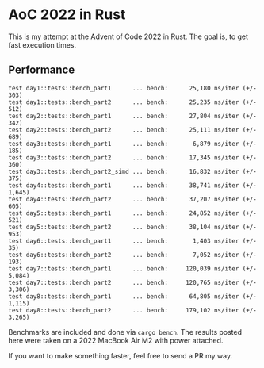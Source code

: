 # AoC 2022 in Rust

This is my attempt at the Advent of Code 2022 in Rust.
The goal is, to get fast execution times.

## Performance
```plain
test day1::tests::bench_part1      ... bench:      25,180 ns/iter (+/- 303)
test day1::tests::bench_part2      ... bench:      25,235 ns/iter (+/- 512)
test day2::tests::bench_part1      ... bench:      27,804 ns/iter (+/- 342)
test day2::tests::bench_part2      ... bench:      25,111 ns/iter (+/- 689)
test day3::tests::bench_part1      ... bench:       6,879 ns/iter (+/- 185)
test day3::tests::bench_part2      ... bench:      17,345 ns/iter (+/- 360)
test day3::tests::bench_part2_simd ... bench:      16,832 ns/iter (+/- 375)
test day4::tests::bench_part1      ... bench:      38,741 ns/iter (+/- 1,645)
test day4::tests::bench_part2      ... bench:      37,207 ns/iter (+/- 605)
test day5::tests::bench_part1      ... bench:      24,852 ns/iter (+/- 521)
test day5::tests::bench_part2      ... bench:      38,104 ns/iter (+/- 953)
test day6::tests::bench_part1      ... bench:       1,403 ns/iter (+/- 35)
test day6::tests::bench_part2      ... bench:       7,052 ns/iter (+/- 193)
test day7::tests::bench_part1      ... bench:     120,039 ns/iter (+/- 5,084)
test day7::tests::bench_part2      ... bench:     120,765 ns/iter (+/- 3,306)
test day8::tests::bench_part1      ... bench:      64,805 ns/iter (+/- 1,115)
test day8::tests::bench_part2      ... bench:     179,102 ns/iter (+/- 3,265)
```

Benchmarks are included and done via `cargo bench`.
The results posted here were taken on a 2022 MacBook Air M2 with power attached.

If you want to make something faster, feel free to send a PR my way.
